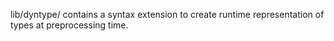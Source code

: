 lib/dyntype/ contains a syntax extension to create runtime representation of types at
preprocessing time.

